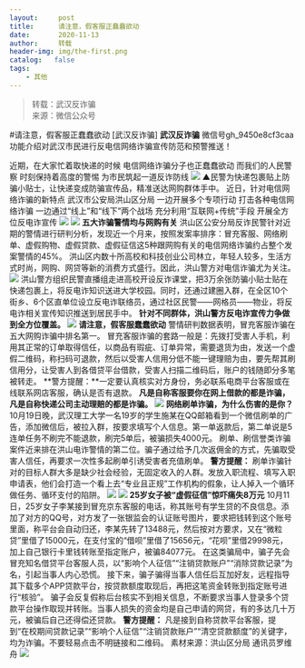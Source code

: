 ```yaml
---
layout:     post
title:      请注意，假客服正蠢蠢欲动
date:       2020-11-13
author:     转载
header-img: img/the-first.png
catalog:   false
tags:
    - 其他
---
```


<blockquote><p>转载：武汉反诈骗<br>
来源：微信公众号</p></blockquote>

#请注意，假客服正蠢蠢欲动
[武汉反诈骗]
**武汉反诈骗**
微信号gh_9450e8cf3caa
功能介绍对武汉市民进行反电信网络诈骗宣传防范和预警推送！

近期，在大家忙着取快递的时候
电信网络诈骗分子也正蠢蠢欲动
而我们的人民警察
时刻保持着高度的警惕
为市民筑起一道反诈防线
![]({{site.baseurl}}/postimg/3Lusx8pzaXicTKoUAdFKkAYzCPREaEvgDORQZ65omxcxOdl7bIicuhkmW8nKShWFWCE2HBz4cnNsbuKia4TKbDQ1w.png)
▲民警为快递包裹贴上防骗小贴士，让快递变成防骗宣传品，精准送达网购群体手中。
近日，针对电信网络诈骗的新特点
武汉市公安局洪山区分局
一边开展多个专项行动
打击各种电信网络诈骗
一边通过“线上”和“线下”两个战场
充分利用“互联网+传统”手段
开展全方位反电诈宣传
![]({{site.baseurl}}/postimg/3Lusx8pzaXicTKoUAdFKkAYzCPREaEvgDxLbfOHHeo1aNSLgggV0GuTnOT2xj2GTh8TJ9904R5P8VlcC6fEMLpQ.gif)
![]({{site.baseurl}}/postimg/3Lusx8pzaXicTKoUAdFKkAYzCPREaEvgDaJkChQ4psOVzpDtaib4LW8q3GNGBgzCia7ZlNicKEASLdk3UnwiaspXYcA.png)
**五大诈骗警情均与网购有关**
洪山区公安分局反诈民警针对近期的警情进行研判分析，发现近一个月来，按照发案率排序：冒充客服、网络刷单、虚假购物、虚假贷款、虚假征信这5种跟网购有关的电信网络诈骗约占整个发案警情的45%。
洪山区内数十所高校和科技创业公司林立，年轻人较多，生活方式时尚，网购、网贷等新的消费方式盛行。因此，洪山警方对电信诈骗尤为关注。
![]({{site.baseurl}}/postimg/3Lusx8pzaXicTKoUAdFKkAYzCPREaEvgD3TvicBM4mBVmIJH0MOWeduiareXBBTa69B00xyjOtuMLNInFkYCTHALA.png)
洪山警方组织民警直播组走进高校开设反诈课堂，把3万余张防骗小贴士贴在快递包裹上，将反电诈知识送进大学校园。同时，还通过建圈入群，在全区10个街乡、6个区直单位设立反电诈联络员，通过社区民警——网格员——物业，将反电诈相关宣传知识推送到居民手中。
**针对不同群体，洪山警方反电诈宣传力争做到全方位覆盖。**
![]({{site.baseurl}}/postimg/3Lusx8pzaXicTKoUAdFKkAYzCPREaEvgD1UQJNsrmrRNichPI5wdV7dhGr2ULHKzVz5dNvaJHtYMdyfxKaBFqVKA.png)
**请注意，假客服蠢蠢欲动**
警情研判数据表明，冒充客服诈骗在五大网购诈骗中排名第一。
冒充客服诈骗的套路一般是：先拨打受害人手机，利用其正常的订单取得信任，以商品有瑕疵、订单异常，需要退货为由，发送一个虚假二维码，称扫码可退款，然后以受害人信用分低不能一键理赔为由，要先帮其刷信用分，让受害人到各借贷平台借款，受害人扫描二维码后，账户的钱随即分多笔被转走。
**警方提醒：**一定要认真核实对方身份，务必联系电商平台客服或在线联系网店客服，确认是否有退款。
**凡是自称客服要你在网上借款的都是诈骗，凡是自称快递公司主动理赔的都是诈骗。**
![]({{site.baseurl}}/postimg/3Lusx8pzaXicTKoUAdFKkAYzCPREaEvgDX7jjDNk3QqlAHvgvHouM6fmNbRFGyxUviaA8GYHOPUPJ9nTHT8jF7qQ.png)
**网络刷单诈骗，为什么伤害的是你？**
10月19日晚，武汉理工大学一名19岁的学生施某在QQ邮箱看到一个微信刷单的广告，添加微信后，被拉入群，按要求填写个人信息。第一单返款后，第二单说是5连单任务不刷完不能退款，刷完5单后，被骗损失4000元。
刷单、刷信誉类诈骗案件近来排在洪山电诈警情的第二位。骗子通过给予几次返佣金的方式，先骗取受害人信任，再要求一次性多起刷单引诱受害者充值刷单。
**警方提醒：**
刷单诈骗针对的目标人群大多是缺少社会经验，无固定收入的人群。发放入职流程、填写入职申请表，他们会打造一个看上去“专业且正规”工作机构的假象，让人掉入一个循环做任务、循环支付的陷阱。
![]({{site.baseurl}}/postimg/3Lusx8pzaXicTKoUAdFKkAYzCPREaEvgDGMPUMZ5Jd1N49DMibicc1uLVYghKXM6s25ibib2XBHHYWtYIibnCRtRYniaQ.png)
![]({{site.baseurl}}/postimg/3Lusx8pzaXicTKoUAdFKkAYzCPREaEvgDtCxcI2BMKC0pXJyhM2vC0FOdbr66LaUUVuiaEUDbEQGq7m7BrW29iapg.png)
**25岁女子被“虚假征信”惊吓痛失8万元**
10月11日，25岁女子李某接到冒充京东客服的电话，称其账号有学生贷的不良信息。添加了对方的QQ号，对方发了一张银监会的认证账号图片，要求把钱转到这个账号里面，称平台会自动归还，李某先转了13488元，然后按对方要求，又在“微粒贷”里借了15000元，在支付宝的“借呗”里借了15656元，“花呗”里借29998元，加上自己银行卡里钱转账至指定账户，被骗84077元。
在这类骗局中，骗子先会冒充知名借贷平台客服人员，以“影响个人征信”“注销贷款账户”“消除贷款记录”为名，引起当事人内心恐慌。
接下来，骗子骗得当事人信任后互加好友，远程指导其下载多个APP贷款平台，按贷款额度取现后，再把这笔资金转账到指定账号进行“核验”。
骗子会反复假称后台核实不到相关信息，不断要求当事人登录多个贷款平台操作取现并转账。当事人损失的资金均是自己申请的网贷，有的多达几十万元，被骗后自己还得偿还贷款。
**警方提醒：**
凡是接到自称贷款平台客服，提到“在校期间贷款记录”“影响个人征信”“注销贷款账户”“清空贷款额度”的关键字，均为诈骗。不要轻易点击不明链接和二维码。
素材来源：洪山区分局
通讯员罗维舟
![]({{site.baseurl}}/postimg/8wBAcE4t1v7t658qb4UsghBLKQJFcUXr5qvSDXdBDQibb6ozoaQgfUic03h9KWvIpaRZibpI2KBHMwBISAW4icricgw.jpeg)
